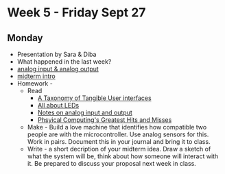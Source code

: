# Week 5 - Friday Sept 27
## Monday
* Presentation by Sara & Diba
* What happened in the last week?
* [analog input & analog output](../week5/week5.md)
* [midterm intro](../midterm.md) 
* Homework -
  * Read 
    * [A Taxonomy of Tangible User interfaces](http://courses.ischool.berkeley.edu/i262/f13/readings_pdf/taxonomy.pdf)
    * [All about LEDs](https://learn.sparkfun.com/tutorials/light-emitting-diodes-leds/all)
    * [Notes on analog input and output](../week5/week5.md)
    * [Phsyical Computing's Greatest Hits and Misses](https://www.tigoe.com/blog/category/physicalcomputing/176/)
  * Make - Build a love machine that identifies how compatible two people are with the microcontroller. Use analog sensors for this. Work in pairs. Document this in your journal and bring it to class.
  * Write - a short decription of your midterm idea. Draw a sketch of what the system will be, think about how someone will interact with it. Be prepared to discuss your proposal next week in class. 